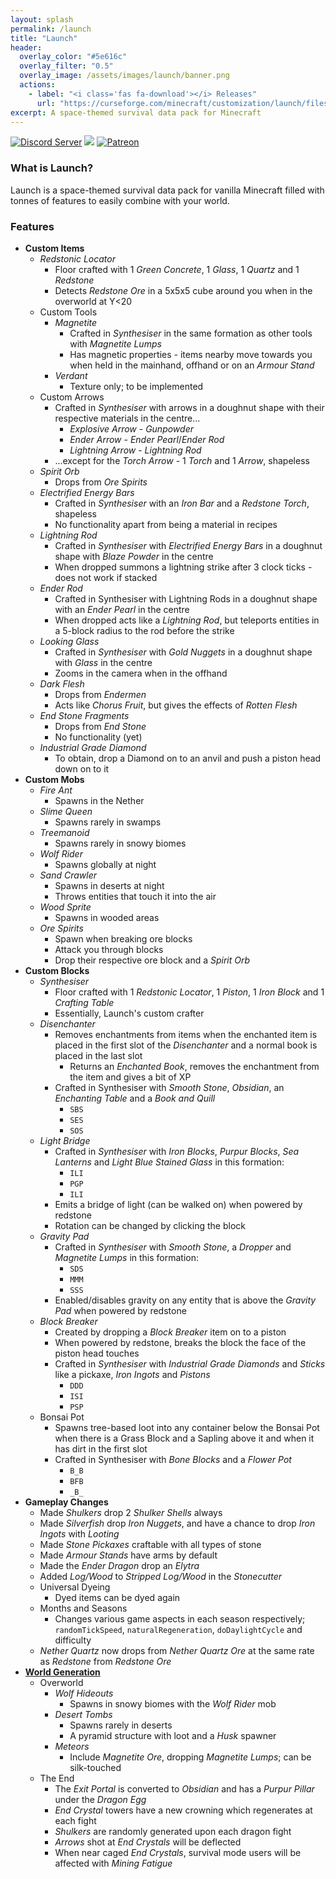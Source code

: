 ```yaml
---
layout: splash
permalink: /launch
title: "Launch"
header:
  overlay_color: "#5e616c"
  overlay_filter: "0.5"
  overlay_image: /assets/images/launch/banner.png
  actions:
    - label: "<i class='fas fa-download'></i> Releases"
      url: "https://curseforge.com/minecraft/customization/launch/files"
excerpt: A space-themed survival data pack for Minecraft
---
```


[![Discord Server](https://img.shields.io/discord/594411513457147904.svg?color=blueviolet)](https://discord.io/origami)
[![](https://img.shields.io/github/v/release/origami-games/launch?include_prereleases&style=flat-square)](https://github.com/origami-games/launch/releases)
[![Patreon](https://img.shields.io/endpoint.svg?url=https%3A%2F%2Fshieldsio-patreon.herokuapp.com%2Forigamigames&style=flat-square)](https://patreon.com/origamigames)

### What is Launch?
Launch is a space-themed survival data pack for vanilla Minecraft filled with tonnes of features to easily combine with your world.

### Features
- **Custom Items**
    - *Redstonic Locator*
        - Floor crafted with 1 *Green Concrete*, 1 *Glass*, 1 *Quartz* and 1 *Redstone*
        - Detects *Redstone Ore* in a 5x5x5 cube around you when in the overworld at Y<20
    - Custom Tools
        - *Magnetite*
            - Crafted in *Synthesiser* in the same formation as other tools with *Magnetite Lumps*
            - Has magnetic properties - items nearby move towards you when held in the mainhand, offhand or on an *Armour Stand*
        - *Verdant*
            - Texture only; to be implemented
    - Custom Arrows
        - Crafted in *Synthesiser* with arrows in a doughnut shape with their respective materials in the centre...
            - *Explosive Arrow* - *Gunpowder*
            - *Ender Arrow* - *Ender Pearl*/*Ender Rod*
            - *Lightning Arrow* - *Lightning Rod*
        - ...except for the *Torch Arrow* - 1 *Torch* and 1 *Arrow*, shapeless
    - *Spirit Orb*
        - Drops from *Ore Spirits*
    - *Electrified Energy Bars*
        - Crafted in *Synthesiser* with an *Iron Bar* and a *Redstone Torch*, shapeless
        - No functionality apart from being a material in recipes
    - *Lightning Rod*
        - Crafted in *Synthesiser* with *Electrified Energy Bars* in a doughnut shape with *Blaze Powder* in the centre
        - When dropped summons a lightning strike after 3 clock ticks - does not work if stacked
    - *Ender Rod*
        - Crafted in Synthesiser with Lightning Rods in a doughnut shape with an *Ender Pearl* in the centre
        - When dropped acts like a *Lightning Rod*, but teleports entities in a 5-block radius to the rod before the strike
    - *Looking Glass*
        - Crafted in *Synthesiser* with *Gold Nuggets* in a doughnut shape with *Glass* in the centre
        - Zooms in the camera when in the offhand
    - *Dark Flesh*
        - Drops from *Endermen*
        - Acts like *Chorus Fruit*, but gives the effects of *Rotten Flesh*
    - *End Stone Fragments*
        - Drops from *End Stone*
        - No functionality (yet)
    - *Industrial Grade Diamond*
        - To obtain, drop a Diamond on to an anvil and push a piston head down on to it
- **Custom Mobs**
    - *Fire Ant*
        - Spawns in the Nether
    - *Slime Queen*
        - Spawns rarely in swamps
    - *Treemanoid*
        - Spawns rarely in snowy biomes
    - *Wolf Rider*
        - Spawns globally at night
    - *Sand Crawler*
        - Spawns in deserts at night
        - Throws entities that touch it into the air
    - *Wood Sprite*
        - Spawns in wooded areas
    - *Ore Spirits*
        - Spawn when breaking ore blocks
        - Attack you through blocks
        - Drop their respective ore block and a *Spirit Orb*
- **Custom Blocks**
    - *Synthesiser*
        - Floor crafted with 1 *Redstonic Locator*, 1 *Piston*, 1 *Iron Block* and 1 *Crafting Table*
        - Essentially, Launch's custom crafter
    - *Disenchanter*
        - Removes enchantments from items when the enchanted item is placed in the first slot of the *Disenchanter* and a normal book is placed in the last slot
            - Returns an *Enchanted Book*, removes the enchantment from the item and gives a bit of XP
        - Crafted in Synthesiser with *Smooth Stone*, *Obsidian*, an *Enchanting Table* and a *Book and Quill*
            - `SBS`
            - `SES`
            - `SOS`
    - *Light Bridge*
        - Crafted in *Synthesiser* with *Iron Blocks*, *Purpur Blocks*, *Sea Lanterns* and *Light Blue Stained Glass* in this formation:
            - `ILI`
            - `PGP`
            - `ILI`
        - Emits a bridge of light (can be walked on) when powered by redstone
        - Rotation can be changed by clicking the block
    - *Gravity Pad*
        - Crafted in *Synthesiser* with *Smooth Stone*, a *Dropper* and *Magnetite Lumps* in this formation:
            - `SDS`
            - `MMM`
            - `SSS`
        - Enabled/disables gravity on any entity that is above the *Gravity Pad* when powered by redstone
    - *Block Breaker*
        - Created by dropping a *Block Breaker* item on to a piston
        - When powered by redstone, breaks the block the face of the piston head touches
        - Crafted in *Synthesiser* with *Industrial Grade Diamonds* and *Sticks* like a pickaxe, *Iron Ingots* and *Pistons*
            - `DDD`
            - `ISI`
            - `PSP`
    - Bonsai Pot
        - Spawns tree-based loot into any container below the Bonsai Pot when there is a Grass Block and a Sapling above it and when it has dirt in the first slot
        - Crafted in Synthesiser with *Bone Blocks* and a *Flower Pot*
            - `B_B`
            - `BFB`
            - `_B_`
- **Gameplay Changes**
    - Made *Shulkers* drop 2 *Shulker Shells* always
    - Made *Silverfish* drop *Iron Nuggets*, and have a chance to drop *Iron Ingots* with *Looting*
    - Made *Stone Pickaxes* craftable with all types of stone
    - Made *Armour Stands* have arms by default
    - Made the *Ender Dragon* drop an *Elytra*
    - Added *Log/Wood* to *Stripped Log/Wood* in the *Stonecutter*
    - Universal Dyeing
        - Dyed items can be dyed again
    - Months and Seasons
        - Changes various game aspects in each season respectively; `randomTickSpeed`, `naturalRegeneration`, `doDaylightCycle` and difficulty
    - *Nether Quartz* now drops from *Nether Quartz Ore* at the same rate as *Redstone* from *Redstone Ore*
- **[World Generation](https://github.com/origami-games/launch/issues/3)**
    - Overworld
        - *Wolf Hideouts*
            - Spawns in snowy biomes with the *Wolf Rider* mob
        - *Desert Tombs*
            - Spawns rarely in deserts
            - A pyramid structure with loot and a *Husk* spawner
        - *Meteors*
            - Include *Magnetite Ore*, dropping *Magnetite Lumps*; can be silk-touched
    - The End
        - The *Exit Portal* is converted to *Obsidian* and has a *Purpur Pillar* under the *Dragon Egg*
        - *End Crystal* towers have a new crowning which regenerates at each fight
        - *Shulkers* are randomly generated upon each dragon fight
        - *Arrows* shot at *End Crystals* will be deflected
        - When near caged *End Crystals*, survival mode users will be affected with *Mining Fatigue*
